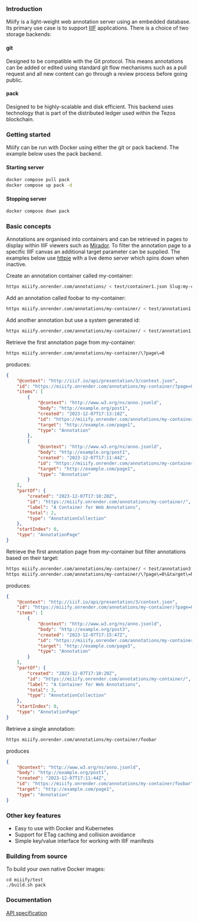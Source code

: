 ### Introduction

Miiify is a light-weight web annotation server using an embedded database. Its primary use case is to support [IIIF](https://iiif.io/) applications. There is a choice of two storage backends:

#### git

Designed to be compatible with the Git protocol. This means annotations can be added or edited using standard git flow mechanisms such as a pull request and all new content can go through a review process before going public. 

#### pack

Designed to be highly-scalable and disk efficient. This backend uses technology that is part of the distributed ledger used within the Tezos blockchain.

### Getting started

Miiify can be run with Docker using either the git or pack backend. The example below uses the pack backend.

#### Starting server

```bash
docker compose pull pack
docker compose up pack -d
```

#### Stopping server
```bash
docker compose down pack
```

### Basic concepts

Annotations are organised into containers and can be retrieved in pages to display within IIIF viewers such as [Mirador](https://projectmirador.org/). To filter the annotation page to a specific IIIF canvas an additional target parameter can be supplied. The examples below use [httpie](https://httpie.io/) with a live demo server which spins down when inactive.

Create an annotation container called my-container:
```bash
https miiify.onrender.com/annotations/ < test/container1.json Slug:my-container
```

Add an annotation called foobar to my-container:
```bash
https miiify.onrender.com/annotations/my-container/ < test/annotation1.json Slug:foobar
```

Add another annotation but use a system generated id:
```bash
https miiify.onrender.com/annotations/my-container/ < test/annotation1.json
```

Retrieve the first annotation page from my-container:
```bash
https miiify.onrender.com/annotations/my-container/\?page\=0
```
produces:
```json
{
    "@context": "http://iiif.io/api/presentation/3/context.json",
    "id": "https://miiify.onrender.com/annotations/my-container/?page=0",
    "items": [
        {
            "@context": "http://www.w3.org/ns/anno.jsonld",
            "body": "http://example.org/post1",
            "created": "2023-12-07T17:13:18Z",
            "id": "https://miiify.onrender.com/annotations/my-container/4acb2493-96b2-4efb-a5aa-044cde1408f0",
            "target": "http://example.com/page1",
            "type": "Annotation"
        },
        {
            "@context": "http://www.w3.org/ns/anno.jsonld",
            "body": "http://example.org/post1",
            "created": "2023-12-07T17:11:44Z",
            "id": "https://miiify.onrender.com/annotations/my-container/foobar",
            "target": "http://example.com/page1",
            "type": "Annotation"
        }
    ],
    "partOf": {
        "created": "2023-12-07T17:10:20Z",
        "id": "https://miiify.onrender.com/annotations/my-container/",
        "label": "A Container for Web Annotations",
        "total": 2,
        "type": "AnnotationCollection"
    },
    "startIndex": 0,
    "type": "AnnotationPage"
}
```

Retrieve the first annotation page from my-container but filter annotations based on their target:
```bash
https miiify.onrender.com/annotations/my-container/ < test/annotation3.json
https miiify.onrender.com/annotations/my-container/\?page\=0\&target\=http://example.com/page3
```
produces:
```json
{
    "@context": "http://iiif.io/api/presentation/3/context.json",
    "id": "https://miiify.onrender.com/annotations/my-container/?page=0&target=http://example.com/page3",
    "items": [
        {
            "@context": "http://www.w3.org/ns/anno.jsonld",
            "body": "http://example.org/post3",
            "created": "2023-12-07T17:15:47Z",
            "id": "https://miiify.onrender.com/annotations/my-container/20375636-3af4-44e4-b005-b5c5e625ec85",
            "target": "http://example.com/page3",
            "type": "Annotation"
        }
    ],
    "partOf": {
        "created": "2023-12-07T17:10:20Z",
        "id": "https://miiify.onrender.com/annotations/my-container/",
        "label": "A Container for Web Annotations",
        "total": 3,
        "type": "AnnotationCollection"
    },
    "startIndex": 0,
    "type": "AnnotationPage"
}
```

Retrieve a single annotation:
```bash
https miiify.onrender.com/annotations/my-container/foobar
```
produces
```json
{
    "@context": "http://www.w3.org/ns/anno.jsonld",
    "body": "http://example.org/post1",
    "created": "2023-12-07T17:11:44Z",
    "id": "https://miiify.onrender.com/annotations/my-container/foobar",
    "target": "http://example.com/page1",
    "type": "Annotation"
}
```

### Other key features

* Easy to use with Docker and Kubernetes
* Support for ETag caching and collision avoidance
* Simple key/value interface for working with IIIF manifests

### Building from source

To build your own native Docker images:
```
cd miiify/test
./build.sh pack
```

### Documentation

[API specification](https://petstore.swagger.io/?url=https://raw.githubusercontent.com/nationalarchives/miiify/breaking/v1/doc/swagger.yml)







